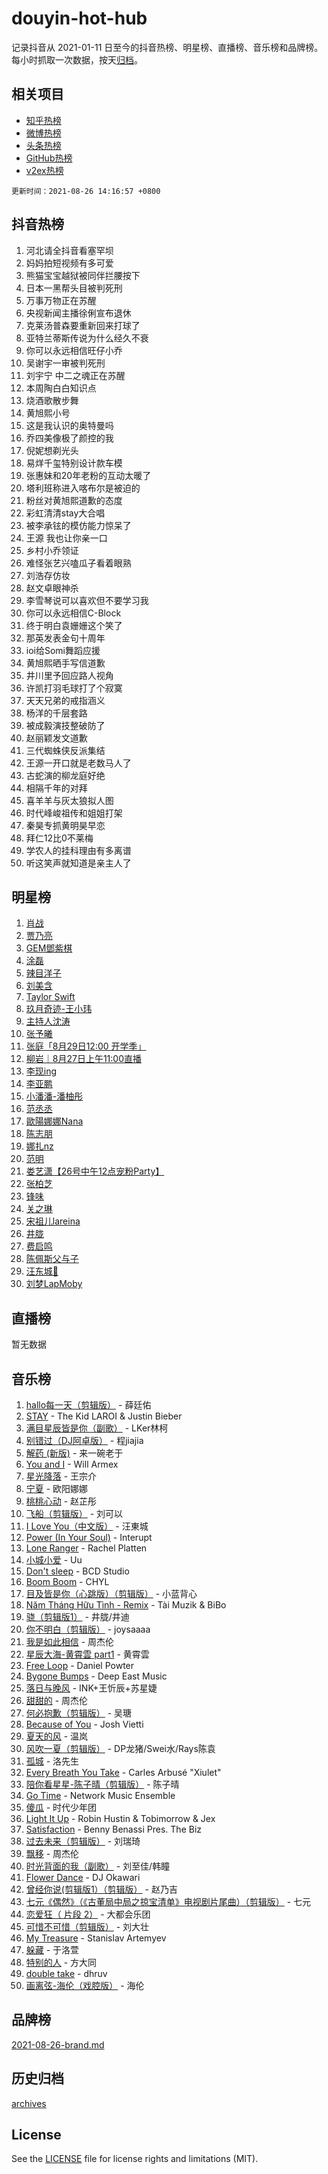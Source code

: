 # douyin-hot-hub

记录抖音从 2021-01-11 日至今的抖音热榜、明星榜、直播榜、音乐榜和品牌榜。每小时抓取一次数据，按天[归档](archives)。

## 相关项目

- [知乎热榜](https://github.com/lonnyzhang423/zhihu-hot-hub)
- [微博热榜](https://github.com/lonnyzhang423/weibo-hot-hub)
- [头条热榜](https://github.com/lonnyzhang423/toutiao-hot-hub)
- [GitHub热榜](https://github.com/lonnyzhang423/github-hot-hub)
- [v2ex热榜](https://github.com/lonnyzhang423/v2ex-hot-hub)


`更新时间：2021-08-26 14:16:57 +0800`

## 抖音热榜

1. 河北请全抖音看塞罕坝
1. 妈妈拍短视频有多可爱
1. 熊猫宝宝越狱被同伴拦腰按下
1. 日本一黑帮头目被判死刑
1. 万事万物正在苏醒
1. 央视新闻主播徐俐宣布退休
1. 克莱汤普森要重新回来打球了
1. 亚特兰蒂斯传说为什么经久不衰
1. 你可以永远相信旺仔小乔
1. 吴谢宇一审被判死刑
1. 刘宇宁 中二之魂正在苏醒
1. 本周陶白白知识点
1. 烧酒歌散步舞
1. 黄旭熙小号
1. 这是我认识的奥特曼吗
1. 乔四美像极了颜控的我
1. 倪妮想剃光头
1. 易烊千玺特别设计款车模
1. 张惠妹和20年老粉的互动太暖了
1. 塔利班称进入喀布尔是被迫的
1. 粉丝对黄旭熙道歉的态度
1. 彩虹清清stay大合唱
1. 被李承铉的模仿能力惊呆了
1. 王源 我也让你亲一口
1. 乡村小乔领证
1. 难怪张艺兴嗑瓜子看着眼熟
1. 刘浩存仿妆
1. 赵文卓眼神杀
1. 李雪琴说可以喜欢但不要学习我
1. 你可以永远相信C-Block
1. 终于明白袁姗姗这个笑了
1. 那英发表金句十周年
1. ioi给Somi舞蹈应援
1. 黄旭熙晒手写信道歉
1. 井川里予回应路人视角
1. 许凯打羽毛球打了个寂寞
1. 天天兄弟的戒指涵义
1. 杨洋的千层套路
1. 被成毅演技整破防了
1. 赵丽颖发文道歉
1. 三代蜘蛛侠反派集结
1. 王源一开口就是老数马人了
1. 古蛇演的柳龙庭好绝
1. 相隔千年的对拜
1. 喜羊羊与灰太狼拟人图
1. 时代峰峻祖传和姐姐打架
1. 秦昊专抓黄明昊早恋
1. 拜仁12比0不莱梅
1. 学农人的挂科理由有多离谱
1. 听这笑声就知道是亲主人了

## 明星榜

1. [肖战](https://www.iesdouyin.com/share/user/3707183156699556?sec_uid=MS4wLjABAAAAp5h2oXaBBs4Addlh36wkxtk3srSPYe380PBewEe1si9OnrF_Sy8eZpdJQ_NYBl6H)
1. [贾乃亮](https://www.iesdouyin.com/share/user/62226264798?sec_uid=MS4wLjABAAAAdblp-7Qqm7l3ySiwDsPzBWFQ1OOKMbbLLDAXS1x_zlY)
1. [GEM鄧紫棋](https://www.iesdouyin.com/share/user/85089670734?sec_uid=MS4wLjABAAAAh7MdVA-UbMYLeO3_zhA_Z-Mrkh8cDwBCU_qQqucnrFE)
1. [涂磊](https://www.iesdouyin.com/share/user/58078054954?sec_uid=MS4wLjABAAAAyj9GWtEMNtvyynBb2MaVe_nWeq0fkomuURHCHelaSAA)
1. [辣目洋子](https://www.iesdouyin.com/share/user/61176912743?sec_uid=MS4wLjABAAAAaa8Sw5JjTO5o_LZPEZ0QhO-RIw6sK_QcazsF70oW-ks)
1. [刘美含](https://www.iesdouyin.com/share/user/63233798496?sec_uid=MS4wLjABAAAAEO0YM2BchmhyS--hy9DbSHdFpMP3iUa_Y_muc9WULCk)
1. [Taylor Swift](https://www.iesdouyin.com/share/user/111259684509?sec_uid=MS4wLjABAAAAhe9k44OAZLZt_WE0_OCBLf__ci2jAJ7ZT1zZvQ_upag)
1. [玖月奇迹-王小玮](https://www.iesdouyin.com/share/user/95009001696?sec_uid=MS4wLjABAAAAErKUMUTSp8EPTXFCksbb8ghfZSKoPdbE57bskkc8BRQ)
1. [主持人沈涛](https://www.iesdouyin.com/share/user/81581456812?sec_uid=MS4wLjABAAAA1LvDahva_AR9xVugIzHUme0Kw7fux45QUjujq8q_I6A)
1. [张予曦](https://www.iesdouyin.com/share/user/69132220176?sec_uid=MS4wLjABAAAAYYCL8ep9mXoSOWyo-jEMe5_LCFNr9olbm10waVz-9Ys)
1. [张庭「8月29日12:00 开学季」](https://www.iesdouyin.com/share/user/98282802298?sec_uid=MS4wLjABAAAAmvx03_4dmvU4IouLcpVqVvabF3rgKym0WjOjLoVqPos)
1. [柳岩｜8月27日上午11:00直播](https://www.iesdouyin.com/share/user/2613650662?sec_uid=MS4wLjABAAAAYzvfhHu8gZaQ8Z0F9MGpjokYlNp13_KdW6eD6OLvaYg)
1. [李现ing](https://www.iesdouyin.com/share/user/2836391727733271?sec_uid=MS4wLjABAAAAlvoD8D_vGYwfoJhsn0DVu0-kjrnvPwMM28JGzAh_25skbBVK-h8uQ0eRvr5IUe4-)
1. [李亚鹏](https://www.iesdouyin.com/share/user/3909509310068120?sec_uid=MS4wLjABAAAA0dF33jhGC6WDs9FWEZ2gE-OMa8jg7SOY8Zp6K-65NScM7HSUWQ78RChPVjaS0lRh)
1. [小潘潘-潘柚彤](https://www.iesdouyin.com/share/user/84063721482?sec_uid=MS4wLjABAAAAQf9alelOm8_s-ODwrxGOtZUAl6g8Yss2oHlrQZi8_EA)
1. [范丞丞](https://www.iesdouyin.com/share/user/84676974127?sec_uid=MS4wLjABAAAAUjUKcJRbIv3_BqE-RY2WGfOyy2Adn8AYjgLOIwm5WUI)
1. [歐陽娜娜Nana](https://www.iesdouyin.com/share/user/63075266947?sec_uid=MS4wLjABAAAAuWLelPqizjfu5w548WBDgaCJNoUCPsPgHcmoGlB9OXg)
1. [陈志朋](https://www.iesdouyin.com/share/user/77391083789?sec_uid=MS4wLjABAAAAociWkMmkbn56j3U_LFS1sXdGOwWHOao-uYroDyht2wU)
1. [娜扎nz](https://www.iesdouyin.com/share/user/82407619912?sec_uid=MS4wLjABAAAA0dgjj6J7HsCSv0skP7FCIzTr86Huo_U_V_Un6IBU3ss)
1. [范明](https://www.iesdouyin.com/share/user/2150298046176107?sec_uid=MS4wLjABAAAAPlNect2o52Pte42lDsZwtSpYHiRFYSTkyW0G8khAMtFKTgjAT_SgpazpVxOSEcYJ)
1. [娄艺潇【26号中午12点宠粉Party】](https://www.iesdouyin.com/share/user/61002725169?sec_uid=MS4wLjABAAAAGxu-F8yjxt4E0lGFnaGnuL1m8gdvZYzmGeDmYZ12KJA)
1. [张柏芝](https://www.iesdouyin.com/share/user/83204842726829?sec_uid=MS4wLjABAAAAak8ElxZLmBZk6jessKl6pA3KEpkijlAr_Wdci_9DKXg)
1. [锋味](https://www.iesdouyin.com/share/user/84762447142?sec_uid=MS4wLjABAAAAnUiz_r6hk3SoCHsz6zi3oonBF5cVeCDL5YXTkp5TbEQ)
1. [关之琳](https://www.iesdouyin.com/share/user/2444932874502183?sec_uid=MS4wLjABAAAAaqK57-SIIKVCGeO8KHVqQaxQZoCUZoj8aa5sFUOoKTTP0ZeKuncInPFTbbyBJVSy)
1. [宋祖儿lareina](https://www.iesdouyin.com/share/user/59012382977?sec_uid=MS4wLjABAAAAhJ7Cgq--cQCh7T62qP31wvyNFYBSWOlTb9b1KgIwuYQ)
1. [井胧](https://www.iesdouyin.com/share/user/63549369776?sec_uid=MS4wLjABAAAAtHOKxQzNOxt41hqO4w6tAPHyzSbDbF6hpKS0kI425i0)
1. [费启鸣](https://www.iesdouyin.com/share/user/63482523084?sec_uid=MS4wLjABAAAAIfy2FW5QCPI-okMFP4kBM5g87jeLQ-sXMVdVv3Neqlc)
1. [陈佩斯父与子](https://www.iesdouyin.com/share/user/97117915687?sec_uid=MS4wLjABAAAAhsi-e3XXzqPPcOzEClkEna2LOeKP8aENLueuQHDlC_M)
1. [汪东城🧸](https://www.iesdouyin.com/share/user/58947228022?sec_uid=MS4wLjABAAAAEr3r4M7k3S_mb_EsAJC6oL_rvDtVKoi1Tw9uffh6C4k)
1. [刘梦LapMoby](https://www.iesdouyin.com/share/user/73034611499?sec_uid=MS4wLjABAAAA4SzYAQ0SApCbJqgJVR_k7hnFzxj1nqimQKMw2GDivic)

## 直播榜

暂无数据

## 音乐榜

1. [hallo每一天（剪辑版）](https://sf6-cdn-tos.douyinstatic.com/obj/tos-cn-ve-2774/0723042fced94f938344fffd1ee6aa00) - 薛廷佑
1. [STAY](https://sf3-cdn-tos.douyinstatic.com/obj/tos-cn-ve-2774/888b40ee58934cae8d8ed1a96db93c57) - The Kid LAROI & Justin Bieber
1. [满目星辰皆是你（副歌）](https://sf3-cdn-tos.douyinstatic.com/obj/tos-cn-ve-2774/f750c9d3284c45dd99ebf8d39f9dbe68) - LKer林柯
1. [别错过（DJ阿卓版）]() - 程jiajia
1. [解药 (新版)]() - 来一碗老于
1. [You and I](https://sf6-cdn-tos.douyinstatic.com/obj/tos-cn-ve-2774/6d41d079cdc24be0b6a3311869b3fa44) - Will Armex
1. [星光降落](https://sf3-cdn-tos.douyinstatic.com/obj/tos-cn-ve-2774/69c2c0bdd07941bd875538ac21bdbcd4) - 王宗介
1. [宁夏]() - 欧阳娜娜
1. [桃桃心动]() - 赵芷彤
1. [飞船（剪辑版）](https://sf6-cdn-tos.douyinstatic.com/obj/tos-cn-ve-2774/a5acdd7e03714ddc936e5e0da63d89e8) - 刘可以
1. [I Love You（中文版）](https://sf3-cdn-tos.douyinstatic.com/obj/tos-cn-ve-2774/b801dbaefb03438dbec82b03af9842a6) - 汪東城
1. [Power (In Your Soul)](https://sf3-cdn-tos.douyinstatic.com/obj/tos-cn-ve-2774/fd7e24a379524831a3735ead41eb0f1f) - Interupt
1. [Lone Ranger]() - Rachel Platten
1. [小城小爱]() - Uu
1. [Don't sleep](https://sf6-cdn-tos.douyinstatic.com/obj/tos-cn-ve-2774/8249bfc4d79144d2a2b90321304c2dd6) - BCD Studio
1. [Boom Boom](https://sf6-cdn-tos.douyinstatic.com/obj/tos-cn-ve-2774/734a506f0eef41528e2061edc0d8f5a8) - CHYL
1. [目及皆是你（心跳版）（剪辑版）]() - 小蓝背心
1. [Năm Tháng Hữu Tình - Remix](https://sf6-cdn-tos.douyinstatic.com/obj/tos-cn-ve-2774/6032f4c537d345d68c1fb186992cc9d7) - Tài Muzik & BiBo
1. [骁（剪辑版1）](https://sf3-cdn-tos.douyinstatic.com/obj/tos-cn-ve-2774/f5e7b591f7bc490ca7c8b4c9887ba028) - 井胧/井迪
1. [你不明白（剪辑版）](https://sf6-cdn-tos.douyinstatic.com/obj/tos-cn-ve-2774/4ae076e7b634435698f11da522331516) - joysaaaa
1. [我是如此相信]() - 周杰伦
1. [星辰大海-黄霄雲 part1]() - 黄霄雲
1. [Free Loop](https://sf3-cdn-tos.douyinstatic.com/obj/tos-cn-ve-2774/188d204ef74a4f34b47f76ef7938fdd4) - Daniel Powter
1. [Bygone Bumps]() - Deep East Music
1. [落日与晚风]() - INK+王忻辰+苏星婕
1. [甜甜的]() - 周杰伦
1. [何必抱歉（剪辑版）](https://sf6-cdn-tos.douyinstatic.com/obj/tos-cn-ve-2774/6e7439ec8a7d4ea59b4591db2c7dfb32) - 吴瑭
1. [Because of You]() - Josh Vietti
1. [夏天的风]() - 温岚
1. [风吹一夏（剪辑版）](https://sf6-cdn-tos.douyinstatic.com/obj/tos-cn-ve-2774/64b5a4609eb843c29c974d39d4d5d058) - DP龙猪/Swei水/Rays陈袁
1. [孤城]() - 洛先生
1. [Every Breath You Take](https://sf6-cdn-tos.douyinstatic.com/obj/tos-cn-ve-2774/58046ea1ace046738bbc23f1d84e8751) - Carles Arbusé "Xiulet"
1. [陪你看星星-陈子晴（剪辑版）](https://sf6-cdn-tos.douyinstatic.com/obj/tos-cn-ve-2774/697035f8ea2946dc9e2d38a45f00744c) - 陈子晴
1. [Go Time](https://sf3-cdn-tos.douyinstatic.com/obj/tos-cn-ve-2774/923eb45a42244cc4aba41ebc3612bc1f) - Network Music Ensemble
1. [傻瓜]() - 时代少年团
1. [Light It Up](https://sf3-cdn-tos.douyinstatic.com/obj/tos-cn-ve-2774/3b77cb7037e54b3dbf432784f1436614) - Robin Hustin & Tobimorrow & Jex
1. [Satisfaction](https://sf6-cdn-tos.douyinstatic.com/obj/tos-cn-ve-2774/05cb22b0a8504a03944f4dae2b3b8e34) - Benny Benassi Pres. The Biz
1. [过去未来（剪辑版）](https://sf3-cdn-tos.douyinstatic.com/obj/tos-cn-ve-2774/382c23fbfd5a4e43aa8d3d0fb9b5221f) - 刘瑞琦
1. [飘移]() - 周杰伦
1. [时光背面的我（副歌）](https://sf6-cdn-tos.douyinstatic.com/obj/tos-cn-ve-2774/d5c634788d8245f796314952f28e1891) - 刘至佳/韩瞳
1. [Flower Dance](https://sf3-cdn-tos.douyinstatic.com/obj/tos-cn-ve-2774/229adf9df4f04215974167fbef16903a) - DJ Okawari
1. [曾经你说(剪辑版1）（剪辑版）](https://sf3-cdn-tos.douyinstatic.com/obj/tos-cn-ve-2774/009731e932704ed28ba74617e292f8c0) - 赵乃吉
1. [七元《偶然》（《古董局中局之掠宝清单》电视剧片尾曲）（剪辑版）](https://sf3-cdn-tos.douyinstatic.com/obj/tos-cn-ve-2774/9c87d067db794c828061ad1994562021) - 七元
1. [恋爱狂（ 片段 2）](https://sf6-cdn-tos.douyinstatic.com/obj/tos-cn-ve-2774/37f879db82394d4f91bc382e51da10c0) - 大都会乐团
1. [可惜不可惜（剪辑版）](https://sf6-cdn-tos.douyinstatic.com/obj/tos-cn-ve-2774/62492952f4274db9ba79d0a07282d70a) - 刘大壮
1. [My Treasure]() - Stanislav Artemyev
1. [躲藏]() - 于洛萱
1. [特别的人]() - 方大同
1. [double take](https://sf6-cdn-tos.douyinstatic.com/obj/tos-cn-ve-2774/4081f152bc964b34bd13a50c25d6b979) - dhruv
1. [画离弦-海伦（戏腔版）](https://sf3-cdn-tos.douyinstatic.com/obj/tos-cn-ve-2774/8f235c63c69940bda737153d8adc152d) - 海伦

## 品牌榜

[2021-08-26-brand.md](archives/2021-08-26-brand.md)

## 历史归档

[archives](archives)

## License

See the [LICENSE](LICENSE) file for license rights and limitations (MIT).
